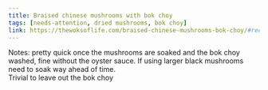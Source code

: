 ```yaml
---
title: Braised chinese mushrooms with bok choy
tags: [needs-attention, dried mushrooms, bok choy]
link: https://thewoksoflife.com/braised-chinese-mushrooms-bok-choy/#recipe
---
```

Notes: pretty quick once the mushrooms are soaked and the bok choy washed, fine without the oyster sauce. If using larger black mushrooms need to soak way ahead of time.  
Trivial to leave out the bok choy


